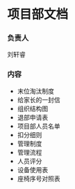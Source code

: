 # 项目部文档

### 负责人

刘轩睿

### 内容

* 末位淘汰制度
* 给家长的一封信
* 组织结构图
* 退部申请表
* 项目部人员名单
* 扣分细则
* 管理制度
* 管理流程
* 人员评分
* 设备使用表
* 座椅序号对照表
